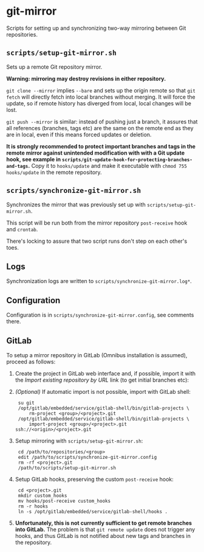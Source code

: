 # git-mirror

Scripts for setting up and synchronizing two-way mirroring between Git repositories.

## `scripts/setup-git-mirror.sh`

Sets up a remote Git repository mirror.

**Warning: mirroring may destroy revisions in either repository.**

`git clone --mirror` implies `--bare` and sets up the origin remote so that
`git fetch` will directly fetch into local branches without merging.
It will force the update, so if remote history has diverged from local,
local changes will be lost.

`git push --mirror` is similar: instead of pushing just a branch, it assures
that all references (branches, tags etc) are the same on the remote
end as they are in local, even if this means forced updates or deletion.

**It is strongly recommended to protect important branches and tags in the
remote mirror against unintended modification with with a Git update hook,
see example in `scripts/git-update-hook-for-protecting-branches-and-tags`.**
Copy it to `hooks/update` and make it executable with `chmod 755 hooks/update`
in the remote repository.

## `scripts/synchronize-git-mirror.sh`

Synchronizes the mirror that was previously set up with `scripts/setup-git-mirror.sh`.

This script will be run both from the mirror repository `post-receive` hook
and `crontab`.

There's locking to assure that two script runs don't step on each other's toes.

## Logs

Synchronization logs are written to `scripts/synchronize-git-mirror.log*`.

## Configuration

Configuration is in `scripts/synchronize-git-mirror.config`, see comments there.

## GitLab

To setup a mirror repository in GitLab (Omnibus installation is assumed),
proceed as follows:

1. Create the project in GitLab web interface and, if possible, import it with
   the _Import existing repository by URL_ link (to get initial branches etc):

2. _(Optional)_ If automatic import is not possible, import with GitLab shell:

        su git
        /opt/gitlab/embedded/service/gitlab-shell/bin/gitlab-projects \
            rm-project <group>/<project>.git
        /opt/gitlab/embedded/service/gitlab-shell/bin/gitlab-projects \
            import-project <group>/<project>.git ssh://<origin>/<project>.git

3. Setup mirroring with `scripts/setup-git-mirror.sh`:

        cd /path/to/repositories/<group>
        edit /path/to/scripts/synchronize-git-mirror.config
        rm -rf <project>.git
        /path/to/scripts/setup-git-mirror.sh

4. Setup GitLab hooks, preserving the custom `post-receive` hook:

        cd <project>.git
        mkdir custom_hooks
        mv hooks/post-receive custom_hooks
        rm -r hooks
        ln -s /opt/gitlab/embedded/service/gitlab-shell/hooks .

5. **Unfortunately, this is not currently sufficient to get remote branches
   into GitLab.** The problem is that `git remote update` does not trigger any
   hooks, and thus GitLab is not notified about new tags and branches in the
   repository.
